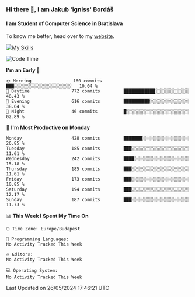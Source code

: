 ### Hi there 👋, I am Jakub 'igniss' Bordáš

#### I am Student of Computer Science in Bratislava
To know me better, head over to my [website](https://bordas.sk).

[![My Skills](https://skillicons.dev/icons?i=js,html,css,figma,svelte,java,kotlin,python,postgresql,typescript,nest,nodejs)](https://bordas.sk)


<!--START_SECTION:waka-->
![Code Time](http://img.shields.io/badge/Code%20Time-1%2C480%20hrs%205%20mins-blue)

**I'm an Early 🐤** 

```text
🌞 Morning                160 commits         ███░░░░░░░░░░░░░░░░░░░░░░   10.04 % 
🌆 Daytime                772 commits         ████████████░░░░░░░░░░░░░   48.43 % 
🌃 Evening                616 commits         ██████████░░░░░░░░░░░░░░░   38.64 % 
🌙 Night                  46 commits          █░░░░░░░░░░░░░░░░░░░░░░░░   02.89 % 
```
📅 **I'm Most Productive on Monday** 

```text
Monday                   428 commits         ███████░░░░░░░░░░░░░░░░░░   26.85 % 
Tuesday                  185 commits         ███░░░░░░░░░░░░░░░░░░░░░░   11.61 % 
Wednesday                242 commits         ████░░░░░░░░░░░░░░░░░░░░░   15.18 % 
Thursday                 185 commits         ███░░░░░░░░░░░░░░░░░░░░░░   11.61 % 
Friday                   173 commits         ███░░░░░░░░░░░░░░░░░░░░░░   10.85 % 
Saturday                 194 commits         ███░░░░░░░░░░░░░░░░░░░░░░   12.17 % 
Sunday                   187 commits         ███░░░░░░░░░░░░░░░░░░░░░░   11.73 % 
```


📊 **This Week I Spent My Time On** 

```text
🕑︎ Time Zone: Europe/Budapest

💬 Programming Languages: 
No Activity Tracked This Week

🔥 Editors: 
No Activity Tracked This Week

💻 Operating System: 
No Activity Tracked This Week
```


 Last Updated on 26/05/2024 17:46:21 UTC
<!--END_SECTION:waka-->
